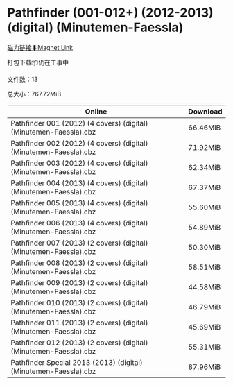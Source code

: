 # Pathfinder (001-012+) (2012-2013) (digital) (Minutemen-Faessla)

[磁力链接⬇Magnet Link](magnet:?xt=urn:btih:a561a9b60f8aa250d2f56027e0385bb721eb7a23&dn=Pathfinder%20%28001-012%2B%29%20%282012-2013%29%20%28digital%29%20%28Minutemen-Faessla%29)

打包下载📦仍在工事中

文件数：13

总大小：767.72MiB

Online | Download
--- | ---
Pathfinder 001 (2012) (4 covers) (digital) (Minutemen-Faessla).cbz | 66.46MiB
Pathfinder 002 (2012) (4 covers) (digital) (Minutemen-Faessla).cbz | 71.92MiB
Pathfinder 003 (2012) (4 covers) (digital) (Minutemen-Faessla).cbz | 62.34MiB
Pathfinder 004 (2013) (4 covers) (digital) (Minutemen-Faessla).cbz | 67.37MiB
Pathfinder 005 (2013) (4 covers) (digital) (Minutemen-Faessla).cbz | 55.60MiB
Pathfinder 006 (2013) (4 covers) (digital) (Minutemen-Faessla).cbz | 54.89MiB
Pathfinder 007 (2013) (2 covers) (digital) (Minutemen-Faessla).cbz | 50.30MiB
Pathfinder 008 (2013) (2 covers) (digital) (Minutemen-Faessla).cbz | 58.51MiB
Pathfinder 009 (2013) (2 covers) (digital) (Minutemen-Faessla).cbz | 44.58MiB
Pathfinder 010 (2013) (2 covers) (digital) (Minutemen-Faessla).cbz | 46.79MiB
Pathfinder 011 (2013) (2 covers) (digital) (Minutemen-Faessla).cbz | 45.69MiB
Pathfinder 012 (2013) (2 covers) (digital) (Minutemen-Faessla).cbz | 55.31MiB
Pathfinder Special 2013 (2013) (digital) (Minutemen-Faessla).cbz | 87.96MiB